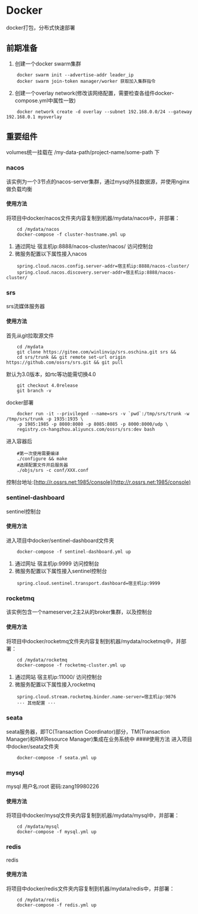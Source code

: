 # Docker
docker打包，分布式快速部署
## 前期准备  
1. 创建一个docker swarm集群
```
	docker swarm init --advertise-addr leader_ip
	docker swarm join-token manager/worker 获取加入集群指令
```
2. 创建一个overlay network(修改该网络配置，需要检查各组件docker-compose.yml中属性一致)
```
	docker network create -d overlay --subnet 192.168.0.0/24 --gateway 192.168.0.1 myoverlay
```

## 重要组件
volumes统一挂载在 /my-data-path/project-name/some-path 下
### nacos
该实例为一个3节点的nacos-server集群，通过mysql外挂数据源，并使用nginx做负载均衡
#### 使用方法
将项目中docker/nacos文件夹内容复制到机器/mydata/nacos中，并部署：
```
	cd /mydata/nacos
	docker-compose -f cluster-hostname.yml up
```  
1. 通过网址  宿主机ip:8888/nacos-cluster/nacos/  访问控制台
2. 微服务配置以下属性接入nacos
``` 
	spring.cloud.nacos.config.server-addr=宿主机ip:8888/nacos-cluster/
	spring.cloud.nacos.discovery.server-addr=宿主机ip:8888/nacos-cluster/
```
### srs
srs流媒体服务器
#### 使用方法
首先从git拉取源文件
```
	cd /mydata
	git clone https://gitee.com/winlinvip/srs.oschina.git srs &&
	cd srs/trunk && git remote set-url origin https://github.com/ossrs/srs.git && git pull
```
默认为3.0版本，如rtc等功能需切换4.0
```
	git checkout 4.0release
	git branch -v
```
docker部署
```
	docker run -it --privileged --name=srs -v `pwd`:/tmp/srs/trunk -w /tmp/srs/trunk -p 1935:1935 \
	-p 1985:1985 -p 8080:8080 -p 8085:8085 -p 8000:8000/udp \
	registry.cn-hangzhou.aliyuncs.com/ossrs/srs:dev bash
```
进入容器后
```
	#第一次使用需要编译
	./configure && make
	#选择配置文件开启服务器
	./objs/srs -c conf/XXX.conf
```
控制台地址:[http://r.ossrs.net:1985/console](http://r.ossrs.net:1985/console)
### sentinel-dashboard
sentinel控制台
#### 使用方法
进入项目中docker/sentinel-dashboard文件夹
```
	docker-compose -f sentinel-dashboard.yml up
```
1. 通过网址 宿主机ip:9999 访问控制台
2. 微服务配置以下属性接入sentinel控制台
``` 
	spring.cloud.sentinel.transport.dashboard=宿主机ip:9999
```
### rocketmq
该实例包含一个nameserver,2主2从的broker集群，以及控制台
#### 使用方法
将项目中docker/rocketmq文件夹内容复制到机器/mydata/rocketmq中，并部署：
```
	cd /mydata/rocketmq
	docker-compose -f rocketmq-cluster.yml up
```
1. 通过网站 宿主机ip:11000/ 访问控制台
2. 微服务配置以下属性接入rocketmq
```
	spring.cloud.stream.rocketmq.binder.name-server=宿主机ip:9876
	··· 其他配置 ···
```
### seata
seata服务器，即TC(Transaction Coordinator)部分，TM(Transaction Manager)和RM(Resource Manager)集成在业务系统中
####使用方法
进入项目中docker/seata文件夹
```
	docker-compose -f seata.yml up
```
### mysql
mysql 用户名:root 密码:zang19980226
#### 使用方法
将项目中docker/mysql文件夹内容复制到机器/mydata/mysql中，并部署：
```
	cd /mydata/mysql
	docker-compose -f mysql.yml up
``` 
### redis
redis
#### 使用方法
将项目中docker/redis文件夹内容复制到机器/mydata/redis中，并部署：
```
	cd /mydata/redis
	docker-compose -f redis.yml up
``` 

